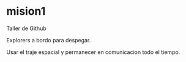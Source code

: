 # mision1
Taller de Github

Explorers a bordo para despegar. 

Usar el traje espacial y permanecer en comunicacion todo el tiempo. 

